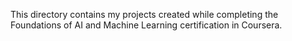 This directory contains my projects created while completing the Foundations of AI and Machine Learning certification in Coursera.
